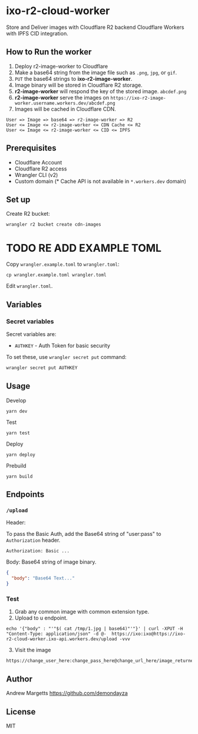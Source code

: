 # ixo-r2-cloud-worker

Store and Deliver images with Cloudflare R2 backend Cloudflare Workers with IPFS CID integration.

## How to Run the worker

1. Deploy r2-image-worker to Cloudflare
1. Make a base64 string from the image file such as `.png`, `jpg`, or `gif`.
2. `PUT` the base64 strings to **ixo-r2-image-worker**.
3. Image binary will be stored in Cloudflare R2 storage.
4. **r2-image-worker** will respond the key of the stored image. `abcdef.png`
5. **r2-image-worker** serve the images on `https://ixo-r2-image-worker.username.workers.dev/abcdef.png`
6. Images will be cached in Cloudflare CDN.

```
User => Image => base64 => r2-image-worker => R2
User <= Image <= r2-image-worker <= CDN Cache <= R2
User <= Image <= r2-image-worker <= CID <= IPFS
```

## Prerequisites

* Cloudflare Account
* Cloudflare R2 access
* Wrangler CLI (v2)
* Custom domain (* Cache API is not available in `*.workers.dev` domain)

## Set up
Create R2 bucket:

```
wrangler r2 bucket create cdn-images
```
TODO RE ADD EXAMPLE TOML
========================
Copy `wrangler.example.toml` to `wrangler.toml`:

```
cp wrangler.example.toml wrangler.toml
```

Edit `wrangler.toml`.


## Variables

### Secret variables

Secret variables are:

- `AUTHKEY` - Auth Token for basic security


To set these, use `wrangler secret put` command:

```bash
wrangler secret put AUTHKEY
```

## Usage

Develop

```
yarn dev
```

Test

```
yarn test
```

Deploy

```
yarn deploy
```

Prebuild

```
yarn build
```

## Endpoints

### `/upload`

Header:

To pass the Basic Auth, add the Base64 string of "user:pass" to `Authorization` header.

```
Authorization: Basic ...
```

Body: Base64 string of image binary.

```json
{
  "body": "Base64 Text..."
}
```
### Test
1. Grab any common image with common extension type.
2. Upload to u endpoint.
```
echo '{"body" : "'"$( cat /tmp/1.jpg | base64)"'"}' | curl -XPUT -H "Content-Type: application/json" -d @-  https://ixo:ixo@https://ixo-r2-cloud-worker.ixo-api.workers.dev/upload -vvv
```
3. Visit the image
```
https://change_user_here:change_pass_here@change_url_here/image_returned_in_step2
```

## Author

Andrew Margetts <https://github.com/demondayza>

## License

MIT
